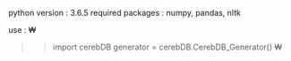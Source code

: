 python version : 3.6.5
required packages : numpy, pandas, nltk

use :
₩
>> import cerebDB
>> generator = cerebDB.CerebDB_Generator()
₩
